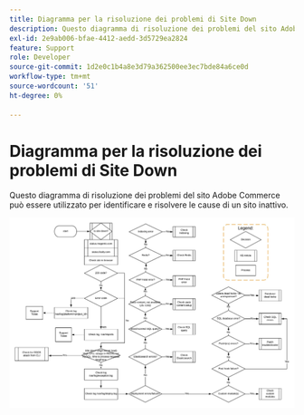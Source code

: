 ```yaml
---
title: Diagramma per la risoluzione dei problemi di Site Down
description: Questo diagramma di risoluzione dei problemi del sito Adobe Commerce può essere utilizzato per identificare e risolvere le cause di un sito inattivo.
exl-id: 2e9ab006-bfae-4412-aedd-3d5729ea2824
feature: Support
role: Developer
source-git-commit: 1d2e0c1b4a8e3d79a362500ee3ec7bde84a6ce0d
workflow-type: tm+mt
source-wordcount: '51'
ht-degree: 0%

---
```


# Diagramma per la risoluzione dei problemi di Site Down

Questo diagramma di risoluzione dei problemi del sito Adobe Commerce può essere utilizzato per identificare e risolvere le cause di un sito inattivo.

![immagine diagramma risoluzione problemi sito in basso](assets/updated_site_down_1.jpeg)
